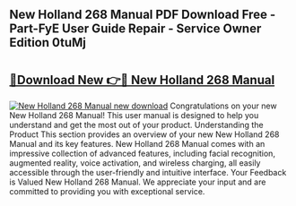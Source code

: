 ## New Holland 268 Manual PDF Download Free - Part-FyE User Guide Repair - Service Owner Edition 0tuMj

# <h2><a href="http://bc9556.oget.top/?id=New+Holland+268+Manual">🔗Download New 👉🔴 New Holland 268 Manual</a></h2>

[![New Holland 268 Manual new download](https://i.imgur.com/5g1atiW.png)](http://bc9556.oget.top/?id=New+Holland+268+Manual)
Congratulations on your new New Holland 268 Manual! This user manual is designed to help you understand and get the most out of your product. Understanding the Product This section provides an overview of your new New Holland 268 Manual and its key features. New Holland 268 Manual comes with an impressive collection of advanced features, including facial recognition, augmented reality, voice activation, and wireless charging, all easily accessible through the user-friendly and intuitive interface. Your Feedback is Valued New Holland 268 Manual. We appreciate your input and are committed to providing you with exceptional service.
